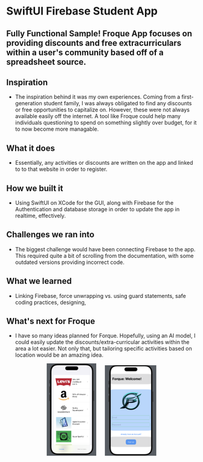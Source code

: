 # SwiftUI Firebase Student App

## Fully Functional Sample! Froque App focuses on providing discounts and free extracurriculars within a user's community based off of a spreadsheet source.

## Inspiration
* The inspiration behind it was my own experiences. Coming from a first-generation student family, I was always obligated to find any discounts or free opportunities to capitalize on. However, these were not always available easily off the internet. A tool like Froque could help many individuals questioning to spend on something slightly over budget, for it to now become more managable.

## What it does
* Essentially, any activities or discounts are written on the app and linked to to that website in order to register.

## How we built it
* Using SwiftUI on XCode for the GUI, along with Firebase for the Authentication and database storage in order to update the app in realtime, effectively.

## Challenges we ran into
* The biggest challenge would have been connecting Firebase to the app. This required quite a bit of scrolling from the documentation, with some outdated versions providing incorrect code.

## What we learned
* Linking Firebase, force unwrapping vs. using guard statements, safe coding practices, designing,

## What's next for Froque
* I have so many ideas planned for Forque. Hopefully, using an AI model, I could easily update the discounts/extra-curricular activities within the area a lot easier. Not only that, but tailoring specific activities based on location would be an amazing idea.

<p align="center">
  <img src="htn/Assets.xcassets/Homepage.jpg" alt="Homepage" width="26%">
  &nbsp;&nbsp;&nbsp;&nbsp;
  <img src="htn/Assets.xcassets/Login.jpg" alt="Login" width="27%">
</p>
